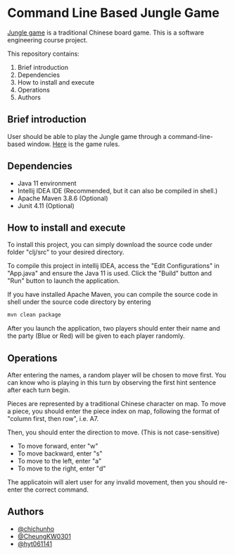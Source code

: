 
# Command Line Based Jungle Game

[Jungle game](https://en.wikipedia.org/wiki/Jungle_(board_game)) is a traditional Chinese board game. This is a software engineering course project.

This repository contains:
1. Brief introduction
2. Dependencies
3. How to install and execute
4. Operations
5. Authors

## Brief introduction

User should be able to play the Jungle game through a command-line-based window. 
[Here](https://en.wikipedia.org/wiki/Jungle_(board_game)#Rules) is the game rules.

## Dependencies

- Java 11 environment
- Intellij IDEA IDE (Recommended, but it can also be compiled in shell.)
- Apache Maven 3.8.6 (Optional)
- Junit 4.11 (Optional)

## How to install and execute

To install this project, you can simply download the source code 
under folder "clj/src" to your desired directory.

To compile this project in intellij IDEA,
access the "Edit Configurations" in "App.java" and ensure the Java 11 is used.
Click the "Build" button and "Run" button to launch the application.

If you have installed Apache Maven, you can compile the source code in shell 
under the source code directory by entering
```sh
mvn clean package
```

After you launch the application, two players should enter their name and the
party (Blue or Red) will be given to each player randomly.

## Operations

After entering the names, a random player will be chosen to move first.
You can know who is playing in this turn by observing the first hint sentence 
after each turn begin.

Pieces are represented by a traditional Chinese character on map. 
To move a piece, you should enter the piece index on map, following the format of
"column first, then row", i.e. A7.

Then, you should enter the direction to move. (This is not case-sensitive)
- To move forward, enter "w"
- To move backward, enter "s"
- To move to the left, enter "a"
- To move to the right, enter "d"

The applicatoin will alert user for any invalid movement, then you should re-enter
the correct command.

## Authors

- [@chichunho](https://github.com/chichunho)
- [@CheungKW0301](https://github.com/CheungKW0301)
- [@hyt061141](https://github.com/hyt061141)
